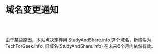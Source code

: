 # 域名变更通知
<!--
2016-08-04
--><br /><br />
由于某些原因，本站点决定弃用 StudyAndShare.info 这个域名，新域名为 TechForGeek.info, 旧域名(StudyAndShare.info) 在未来6个月内依然有效。        
